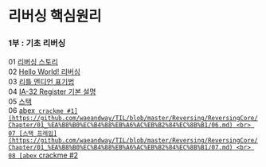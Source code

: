 # 리버싱 핵심원리

### 1부 : 기초 리버싱

01 [리버싱 스토리](https://github.com/waeandway/TIL/blob/master/Reversing/ReversingCore/Chapter/01_%EA%B8%B0%EC%B4%88%EB%A6%AC%EB%B2%84%EC%8B%B1/01.md) <br>
02 [Hello World! 리버싱](https://github.com/waeandway/TIL/blob/master/Reversing/ReversingCore/Chapter/01_%EA%B8%B0%EC%B4%88%EB%A6%AC%EB%B2%84%EC%8B%B1/02.md) <br>
03 [리틀 엔디언 표기법](https://github.com/waeandway/TIL/blob/master/Reversing/ReversingCore/Chapter/01_%EA%B8%B0%EC%B4%88%EB%A6%AC%EB%B2%84%EC%8B%B1/03.md) <br>
04 [IA-32 Register 기본 설명](https://github.com/waeandway/TIL/blob/master/Reversing/ReversingCore/Chapter/01_%EA%B8%B0%EC%B4%88%EB%A6%AC%EB%B2%84%EC%8B%B1/04.md) <br>
05 [스택](https://github.com/waeandway/TIL/blob/master/Reversing/ReversingCore/Chapter/01_%EA%B8%B0%EC%B4%88%EB%A6%AC%EB%B2%84%EC%8B%B1/05.md) <br>
06 [abex` crackme #1](https://github.com/waeandway/TIL/blob/master/Reversing/ReversingCore/Chapter/01_%EA%B8%B0%EC%B4%88%EB%A6%AC%EB%B2%84%EC%8B%B1/06.md) <br>
07 [스택 프레임](https://github.com/waeandway/TIL/blob/master/Reversing/ReversingCore/Chapter/01_%EA%B8%B0%EC%B4%88%EB%A6%AC%EB%B2%84%EC%8B%B1/07.md) <br>
08 [abex` crackme #2](https://github.com/waeandway/TIL/blob/master/Reversing/ReversingCore/Chapter/01_%EA%B8%B0%EC%B4%88%EB%A6%AC%EB%B2%84%EC%8B%B1/08.md) <br>




